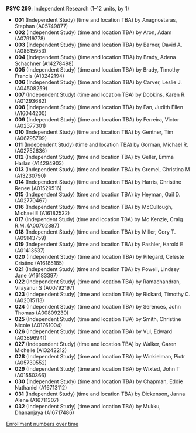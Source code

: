 **PSYC 299**: Independent Research (1–12 units, by 1)

- **001** (Independent Study) (time and location TBA) by Anagnostaras, Stephan (A05749877)
- **002** (Independent Study) (time and location TBA) by Aron, Adam (A07919778)
- **003** (Independent Study) (time and location TBA) by Barner, David A. (A08615953)
- **004** (Independent Study) (time and location TBA) by Brady, Adena Schachner (A14278498)
- **005** (Independent Study) (time and location TBA) by Brady, Timothy Francis (A13242194)
- **006** (Independent Study) (time and location TBA) by Carver, Leslie J. (A04508259)
- **007** (Independent Study) (time and location TBA) by Dobkins, Karen R. (A01293682)
- **008** (Independent Study) (time and location TBA) by Fan, Judith Ellen (A16044200)
- **009** (Independent Study) (time and location TBA) by Ferreira, Victor (A02377301)
- **010** (Independent Study) (time and location TBA) by Gentner, Tim (A06795799)
- **011** (Independent Study) (time and location TBA) by Gorman, Michael R. (A02752636)
- **012** (Independent Study) (time and location TBA) by Geller, Emma Harlan (A14294903)
- **013** (Independent Study) (time and location TBA) by Gremel, Christina M (A13230790)
- **014** (Independent Study) (time and location TBA) by Harris, Christine Renee (A01529516)
- **015** (Independent Study) (time and location TBA) by Heyman, Gail D. (A02770467)
- **016** (Independent Study) (time and location TBA) by McCullough, Michael E (A16182522)
- **017** (Independent Study) (time and location TBA) by Mc Kenzie, Craig R.M. (A00702887)
- **018** (Independent Study) (time and location TBA) by Miller, Cory T. (A09143759)
- **019** (Independent Study) (time and location TBA) by Pashler, Harold E (A01413537)
- **020** (Independent Study) (time and location TBA) by Pilegard, Celeste Cristine (A16185185)
- **021** (Independent Study) (time and location TBA) by Powell, Lindsey Jane (A16183397)
- **022** (Independent Study) (time and location TBA) by Ramachandran, Vilayanur S (A00792197)
- **023** (Independent Study) (time and location TBA) by Rickard, Timothy C. (A02015113)
- **024** (Independent Study) (time and location TBA) by Serences, John Thomas (A00809230)
- **025** (Independent Study) (time and location TBA) by Smith, Christine Nicole (A01761004)
- **026** (Independent Study) (time and location TBA) by Vul, Edward (A03896941)
- **027** (Independent Study) (time and location TBA) by Walker, Caren Michelle (A13242212)
- **028** (Independent Study) (time and location TBA) by Winkielman, Piotr (A05739552)
- **029** (Independent Study) (time and location TBA) by Wixted, John T (A01550366)
- **030** (Independent Study) (time and location TBA) by Chapman, Eddie Nathaniel (A16713112)
- **031** (Independent Study) (time and location TBA) by Dickenson, Janna Alene (A16711307)
- **032** (Independent Study) (time and location TBA) by Mukku, Dhananjaya (A16717486)

[Enrollment numbers over time](./PSYC299.tsv)
